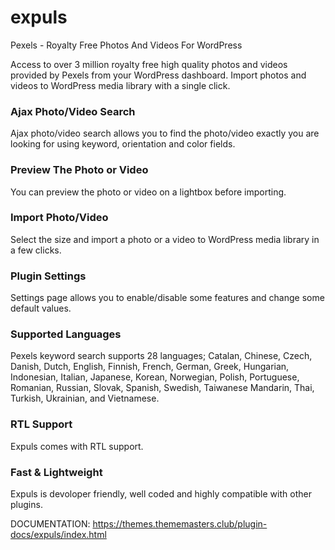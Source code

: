 # expuls
Pexels - Royalty Free Photos And Videos For WordPress

Access to over 3 million royalty free high quality photos and videos provided by Pexels from your WordPress dashboard. Import photos and videos to WordPress media library with a single click.

### Ajax Photo/Video Search
Ajax photo/video search allows you to find the photo/video exactly you are looking for using keyword, orientation and color fields.

### Preview The Photo or Video
You can preview the photo or video on a lightbox before importing.

### Import Photo/Video
Select the size and import a photo or a video to WordPress media library in a few clicks.

### Plugin Settings
Settings page allows you to enable/disable some features and change some default values.

### Supported Languages
Pexels keyword search supports 28 languages; Catalan, Chinese, Czech, Danish, Dutch, English, Finnish, French, German, Greek, Hungarian, Indonesian, Italian, Japanese, Korean, Norwegian, Polish, Portuguese, Romanian, Russian, Slovak, Spanish, Swedish, Taiwanese Mandarin, Thai, Turkish, Ukrainian, and Vietnamese.

### RTL Support
Expuls comes with RTL support.

### Fast & Lightweight
Expuls is devoloper friendly, well coded and highly compatible with other plugins.

DOCUMENTATION: https://themes.thememasters.club/plugin-docs/expuls/index.html
